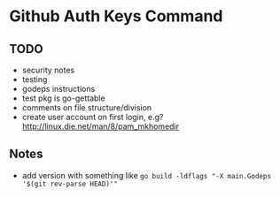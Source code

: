 Github Auth Keys Command
========================


## TODO

* security notes
* testing
* godeps instructions
* test pkg is go-gettable
* comments on file structure/division
* create user account on first login, e.g? http://linux.die.net/man/8/pam_mkhomedir

## Notes

* add version with something like `go build -ldflags "-X main.Godeps '$(git rev-parse HEAD)'"`